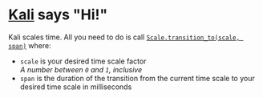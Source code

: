 # [Kali](https://www.britannica.com/topic/Kali) says "Hi!"

Kali scales time. All you need to do is call [`Scale.transition_to(scale, span)`](https://github.com/bsgbryan/roc/blob/main/src/lib/Kali/Scale.ts#L23) where:

* `scale` is your desired time scale factor<br>
  _A number between `0` and `1`, inclusive_
* `span` is the duration of the transition from the current time scale to your desired time scale in milliseconds
